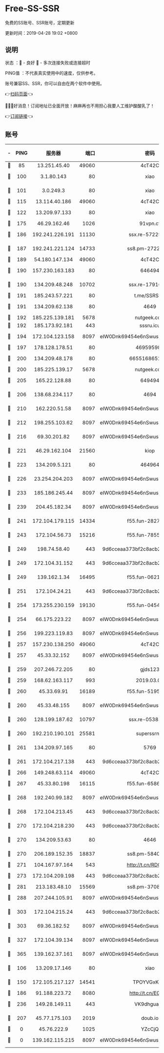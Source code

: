 # Free-SS-SSR

免费的SS账号、SSR账号，定期更新

更新时间：2019-04-28 19:02 +0800

## 说明

状态     ：🙂 - 良好 🙁 - 多次连接失败或连接超时

PING值   ：不代表真实使用中的速度，仅供参考。

账号兼容SS、SSR，你可以自由在两个软件中使用。

👉[扫码页面](https://liesauer.github.io/Free-SS-SSR/)👈

🎉🎉🎉好消息！订阅地址已全面开放！麻麻再也不用担心我要人工维护酸酸乳了！

👉[订阅链接](https://www.liesauer.net/yogurt/subscribe?ACCESS_TOKEN=DAYxR3mMaZAsaqUb)👈

## 账号

|-|PING|服务器|端口|密码|加密方式|区域|
|:----:|:----:|:-----:|-----:|:----:|:----:|:----:|
|🙂|85|13.251.45.40|49060|4cT42C|chacha20|SG|
|🙂|100|3.1.80.143|80|xiao|aes-128-ctr|SG|
|🙂|101|3.0.249.3|80|xiao|aes-128-ctr|SG|
|🙂|115|13.114.40.186|49060|4cT42C|chacha20|JP|
|🙂|122|13.209.97.133|80|xiao|aes-128-ctr|KR|
|🙂|175|46.29.162.46|1026|91vpn.cf|rc4-md5|RU|
|🙂|186|192.241.226.191|11130|ssx.re-57229547|aes-256-cfb|US|
|🙂|187|192.241.221.124|14733|ss8.pm-27229858|aes-256-cfb|US|
|🙂|189|54.180.147.134|49060|4cT42C|chacha20|KR|
|🙂|190|157.230.163.183|80|646494|aes-256-cfb|US|
|🙂|190|134.209.48.248|10702|ssx.re-17916013|aes-256-cfb|US|
|🙂|191|185.243.57.221|80|t.me/SSRSUB|rc4-md5|US|
|🙂|191|134.209.62.138|80|4649|aes-256-cfb|US|
|🙂|192|185.225.139.181|5678|nutgeek.com|rc4-md5|US|
|🙂|192|185.173.92.181|443|sssru.icu|rc4-md5|RU|
|🙂|194|172.104.123.158|8097|eIW0Dnk69454e6nSwuspv9DmS201tQ0D|aes-256-cfb|JP|
|🙂|197|178.128.178.51|80|469595985|chacha20|US|
|🙂|200|134.209.48.178|80|6655168651651|aes-256-cfb|US|
|🙂|200|185.225.139.17|5678|nutgeek.com|rc4-md5|US|
|🙂|205|165.22.128.88|80|649494|aes-256-cfb|US|
|🙂|206|138.68.234.117|80|4694|aes-256-cfb|US|
|🙂|210|162.220.51.58|8097|eIW0Dnk69454e6nSwuspv9DmS201tQ0D|aes-256-cfb|US|
|🙂|212|198.255.103.62|8097|eIW0Dnk69454e6nSwuspv9DmS201tQ0D|aes-256-cfb|US|
|🙂|216|69.30.201.82|8097|eIW0Dnk69454e6nSwuspv9DmS201tQ0D|aes-256-cfb|US|
|🙂|221|46.29.162.104|21560|kiop|aes-128-ctr|RU|
|🙂|223|134.209.5.121|80|464964|aes-256-cfb|US|
|🙂|226|23.254.204.203|8097|eIW0Dnk69454e6nSwuspv9DmS201tQ0D|aes-256-cfb|US|
|🙂|233|185.186.245.44|8097|eIW0Dnk69454e6nSwuspv9DmS201tQ0D|aes-256-cfb|NL|
|🙂|239|204.45.182.34|8097|eIW0Dnk69454e6nSwuspv9DmS201tQ0D|aes-256-cfb|US|
|🙂|241|172.104.179.115|14334|f55.fun-28270904|aes-256-cfb|SG|
|🙂|243|172.104.56.73|15216|f55.fun-78553697|aes-256-cfb|SG|
|🙂|249|198.74.58.40|443|9d6cceaa373bf2c8acb22e60b6a58be6|aes-256-cfb|US|
|🙂|249|172.104.31.152|443|9d6cceaa373bf2c8acb22e60b6a58be6|aes-256-cfb|US|
|🙂|249|139.162.1.34|16495|f55.fun-06219244|aes-256-cfb|SG|
|🙂|251|172.104.24.21|443|9d6cceaa373bf2c8acb22e60b6a58be6|aes-256-cfb|US|
|🙂|254|173.255.230.159|19130|f55.fun-04544445|aes-256-cfb|US|
|🙂|254|66.175.223.22|8097|eIW0Dnk69454e6nSwuspv9DmS201tQ0D|aes-256-cfb|US|
|🙂|256|199.223.119.83|8097|eIW0Dnk69454e6nSwuspv9DmS201tQ0D|aes-256-cfb|US|
|🙂|257|157.230.138.250|49060|4cT42C|chacha20|US|
|🙂|257|45.33.32.152|8097|eIW0Dnk69454e6nSwuspv9DmS201tQ0D|aes-256-cfb|US|
|🙂|259|207.246.72.205|80|gjds123|aes-256-cfb|US|
|🙂|259|168.62.163.117|993|2019.03.07|rc4-md5|US|
|🙂|260|45.33.69.91|16189|f55.fun-51951404|aes-256-cfb|US|
|🙂|260|45.33.48.155|8097|eIW0Dnk69454e6nSwuspv9DmS201tQ0D|aes-256-cfb|US|
|🙂|260|128.199.187.62|10797|ssx.re-05381700|aes-256-cfb|SG|
|🙂|260|192.210.190.101|25581|superssrnet|aes-256-cfb|US|
|🙂|261|134.209.97.165|80|5769|aes-256-cfb|SG|
|🙂|261|172.104.217.138|443|9d6cceaa373bf2c8acb22e60b6a58be6|aes-256-cfb|US|
|🙂|266|149.248.63.114|49060|4cT42C|chacha20|CA|
|🙂|267|45.33.80.198|16115|f55.fun-65862751|aes-256-cfb|US|
|🙂|268|192.240.99.182|8097|eIW0Dnk69454e6nSwuspv9DmS201tQ0D|aes-256-cfb|US|
|🙂|268|172.104.213.45|443|9d6cceaa373bf2c8acb22e60b6a58be6|aes-256-cfb|US|
|🙂|270|172.104.218.230|443|9d6cceaa373bf2c8acb22e60b6a58be6|aes-256-cfb|US|
|🙂|270|134.209.53.63|80|4646|aes-256-cfb|US|
|🙂|270|206.189.152.35|18837|ss8.pm-58407359|aes-256-cfb|SG|
|🙂|271|104.167.97.164|543|http://t.cn/RD0D7sx|rc4-md5|CA|
|🙂|273|172.104.209.198|443|9d6cceaa373bf2c8acb22e60b6a58be6|aes-256-cfb|US|
|🙂|281|213.183.48.10|15569|ss8.pm-37086887|rc4-md5|RU|
|🙂|288|207.244.105.91|8097|eIW0Dnk69454e6nSwuspv9DmS201tQ0D|aes-256-cfb|US|
|🙂|303|172.104.215.24|443|9d6cceaa373bf2c8acb22e60b6a58be6|aes-256-cfb|US|
|🙂|303|69.36.182.52|8097|eIW0Dnk69454e6nSwuspv9DmS201tQ0D|aes-256-cfb|US|
|🙂|327|172.104.39.134|8097|eIW0Dnk69454e6nSwuspv9DmS201tQ0D|aes-256-cfb|SG|
|🙂|365|139.162.37.161|8097|eIW0Dnk69454e6nSwuspv9DmS201tQ0D|aes-256-cfb|SG|
|🙂|106|13.209.17.146|80|xiao|aes-128-ctr|KR|
|🙂|150|172.105.217.127|14541|TPOYVGxKglpi|aes-256-cfb|JP|
|🙂|186|91.188.223.72|8080|http://t.cn/EGJIyrl|rc4-md5|RU|
|🙂|236|149.28.149.11|443|VK9dhgualsL|aes-256-cfb|SG|
|🙁|207|45.77.175.103|2019|doub.io|aes-128-ctr|SG|
|🙁|0|45.76.222.9|1025|YZcCjQ|rc4-md5|JP|
|🙁|0|139.162.115.215|8097|eIW0Dnk69454e6nSwuspv9DmS201tQ0D|aes-256-cfb|JP|
